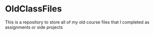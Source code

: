 # OldClassFiles
This is a repository to store all of my old course files that I completed as assignments or side projects
